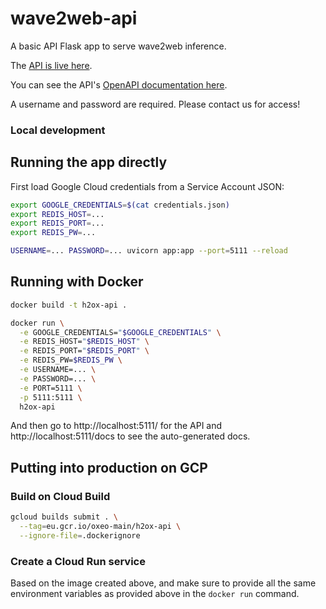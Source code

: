 # wave2web-api
A basic API Flask app to serve wave2web inference.

The [API is live here](https://api.h2ox.org/).

You can see the API's [OpenAPI documentation here](https://api.h2ox.org/docs).

A username and password are required. Please contact us for access!

### Local development
## Running the app directly
First load Google Cloud credentials from a Service Account JSON:
```bash
export GOOGLE_CREDENTIALS=$(cat credentials.json)
export REDIS_HOST=...
export REDIS_PORT=...
export REDIS_PW=...

USERNAME=... PASSWORD=... uvicorn app:app --port=5111 --reload
```

## Running with Docker
```bash
docker build -t h2ox-api .

docker run \
  -e GOOGLE_CREDENTIALS="$GOOGLE_CREDENTIALS" \
  -e REDIS_HOST="$REDIS_HOST" \
  -e REDIS_PORT="$REDIS_PORT" \
  -e REDIS_PW=$REDIS_PW \
  -e USERNAME=... \
  -e PASSWORD=... \
  -e PORT=5111 \
  -p 5111:5111 \
  h2ox-api
```

And then go to http://localhost:5111/ for the API and http://localhost:5111/docs to see the auto-generated docs.

## Putting into production on GCP
### Build on Cloud Build
```bash
gcloud builds submit . \
  --tag=eu.gcr.io/oxeo-main/h2ox-api \
  --ignore-file=.dockerignore
```

### Create a Cloud Run service
Based on the image created above, and make sure to provide all the same environment variables as provided above in the `docker run` command.
